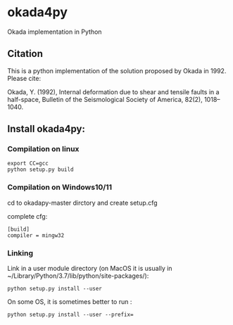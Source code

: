 # okada4py
Okada implementation in Python

## Citation
This is a python implementation of the solution proposed by Okada in 1992. Please cite:

Okada, Y. (1992), Internal deformation due to shear and tensile faults in a half-space, Bulletin of the Seismological Society of America, 82(2), 1018–1040.

## Install okada4py:

### Compilation on linux
```
export CC=gcc
python setup.py build
```
### Compilation on Windows10/11

cd to okadapy-master dirctory and create setup.cfg

complete cfg:
```
[build]
compiler = mingw32
```

### Linking

Link in a user module directory (on MacOS it is usually in ~/Library/Python/3.7/lib/python/site-packages/):
```
python setup.py install --user
```
On some OS, it is sometimes better to run :
```
python setup.py install --user --prefix=
```

